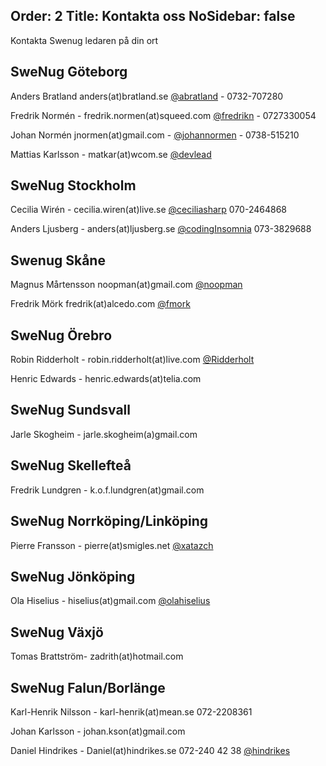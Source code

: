Order: 2
Title: Kontakta oss
NoSidebar: false
---

Kontakta Swenug ledaren på din ort

## SweNug Göteborg

Anders Bratland anders(at)bratland.se [@abratland](https://twitter.com/abratland) - 0732-707280

Fredrik Normén - fredrik.normen(at)squeed.com [@fredrikn](https://twitter.com/fredrikn) - 0727330054

Johan Normén jnormen(at)gmail.com - [@johannormen](https://twitter.com/johannormen) - 0738-515210

Mattias Karlsson - matkar(at)wcom.se [@devlead](https://twitter.com/devlead)



## SweNug Stockholm

Cecilia Wirén - cecilia.wiren(at)live.se [@ceciliasharp](http://www.twitter.com/ceciliasharp) 070-2464868

Anders Ljusberg - anders(at)ljusberg.se [@codingInsomnia](http://www.twitter.com/codingInsomnia) 073-3829688


## Swenug Skåne

Magnus Mårtensson noopman(at)gmail.com [@noopman](https://twitter.com/noopman)

Fredrik Mörk fredrik(at)alcedo.com [@fmork](https://twitter.com/fmork)


## SweNug Örebro

Robin Ridderholt - robin.ridderholt(at)live.com [@Ridderholt](https://twitter.com/Ridderholt)

Henric Edwards - henric.edwards(at)telia.com


## SweNug Sundsvall

Jarle Skogheim - jarle.skogheim(a)gmail.com


## SweNug Skellefteå

Fredrik Lundgren - k.o.f.lundgren(at)gmail.com


## SweNug Norrköping/Linköping

Pierre Fransson - pierre(at)smigles.net [@xatazch](https://twitter.com/xatazch)


## SweNug Jönköping

Ola Hiselius - hiselius(at)gmail.com [@olahiselius](https://twitter.com/olahiselius)


## SweNug Växjö

Tomas Brattström- zadrith(at)hotmail.com


## SweNug Falun/Borlänge

Karl-Henrik Nilsson - karl-henrik(at)mean.se 072-2208361

Johan Karlsson - johan.kson(at)gmail.com

Daniel Hindrikes - Daniel(at)hindrikes.se 072-240 42 38 [@hindrikes](https://twitter.com/hindrikes)